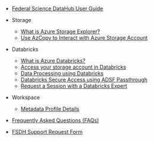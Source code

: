 - [Federal Science DataHub User Guide](/UserGuide/User-Guide.md)

- Storage
  - [What is Azure Storage Explorer?](/UserGuide/Storage/Datahub-AzureStorage.md)
  - [Use AzCopy to Interact with Azure Storage Account](/UserGuide/Storage/Use-AzCopy.md)

- Databricks
  - [What is Azure Databricks?](/UserGuide/Databricks/Databricks.md)
  - [Access your storage account in Databricks](/UserGuide/Databricks/Access-your-storage-account-in-Databricks.md)
  - [Data Processing using Databricks](/UserGuide/Databricks/Data-Processing-using-Databricks.md)
  - [Databricks Secure Access using ADSF Passthrough](/UserGuide/Databricks/Databricks---Secure-Access-using-ADSF-Passthrough.md)
  - [Request a Session with a Databricks Expert](/UserGuide/Databricks/Request-databricks-session.md)

- Workspace
  - [Metadata Profile Details](/UserGuide/Workspace/Workspace-Profile-Metadata.md)
- [Frequently Asked Questions (FAQs)](/UserGuide/FSDH-FAQs.md)
- [FSDH Support Request Form](/UserGuide/FSDH-Support-Request-Form.md)
